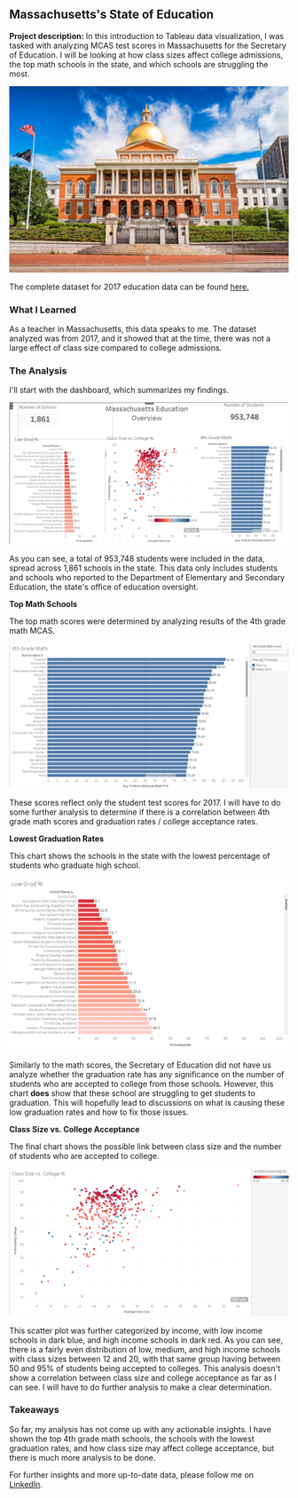 ## Massachusetts's State of Education

**Project description:** In this introduction to Tableau data visualization, I was tasked with analyzing MCAS test scores in Massachusetts for the Secretary of Education. I will be looking at how class sizes affect college admissions, the top math schools in the state, and which schools are struggling the most.


<img src="images/state house.jpg?raw=true"/>

The complete dataset for 2017 education data can be found [here.](https://www.kaggle.com/datasets/ndalziel/massachusetts-public-schools-data)

### What I Learned

As a teacher in Massachusetts, this data speaks to me. The dataset analyzed was from 2017, and it showed that at the time, there was not a large effect of class size compared to college admissions.


### The Analysis

I'll start with the dashboard, which summarizes my findings.

<img src="images/education dashboard.png?raw=true"/>

As you can see, a total of 953,748 students were included in the data, spread across 1,861 schools in the state. This data only includes students and schools who reported to the Department of Elementary and Secondary Education, the state's office of education oversight. 

**Top Math Schools**

The top math scores were determined by analyzing results of the 4th grade math MCAS. 

<img src="images/top math.png?raw=true"/>

These scores reflect only the student test scores for 2017. I will have to do some further analysis to determine if there is a correlation between 4th grade math scores and graduation rates / college acceptance rates.

**Lowest Graduation Rates**

This chart shows the schools in the state with the lowest percentage of students who graduate high school. 

<img src="images/grad percentage.png?raw=true"/>

Similarly to the math scores, the Secretary of Education did not have us analyze whether the graduation rate has any significance on the number of students who are accepted to college from those schools. However, this chart **does** show that these school are struggling to get students to graduation. This will hopefully lead to discussions on what is causing these low graduation rates and how to fix those issues.

**Class Size vs. College Acceptance**

The final chart shows the possible link between class size and the number of students who are accepted to college.

<img src="images/class size vs college.png?raw=true"/>

This scatter plot was further categorized by income, with low income schools in dark blue, and high income schools in dark red. As you can see, there is a fairly even distribution of low, medium, and high income schools with class sizes between 12 and 20, with that same group having between 50 and 95% of students being accepted to colleges. This analysis doesn't show a correlation between class size and college acceptance as far as I can see. I will have to do further analysis to make a clear determination.


### Takeaways

So far, my analysis has not come up with any actionable insights. I have shown the top 4th grade math schools, the schools with the lowest graduation rates, and how class size may affect college acceptance, but there is much more analysis to be done. 

For further insights and more up-to-date data, please follow me on [LinkedIn](https://www.linkedin.com/in/david-r-harms/).
